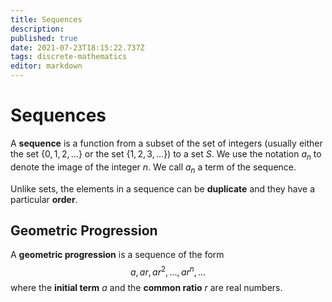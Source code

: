 ```yaml
---
title: Sequences
description: 
published: true
date: 2021-07-23T18:15:22.737Z
tags: discrete-mathematics
editor: markdown
---
```


# Sequences

A **sequence** is a function from a subset of the set of integers (usually either the set $\{0,1,2, \ldots\}$ or the set $\{1,2,3, \ldots\})$ to a set $S$. We use the notation $a_{n}$ to denote the image of the integer $n$. We call $a_{n}$ a term of the sequence.

Unlike sets, the elements in a sequence can be **duplicate** and they have a particular **order**. 


## Geometric Progression
A **geometric progression** is a sequence of the form
$$
a, a r, a r^{2}, \ldots, a r^{n}, \ldots
$$
where the **initial term** $a$ and the **common ratio** $r$ are real numbers.




